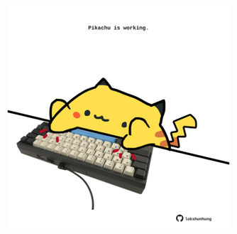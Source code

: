 <!-- built at 18/03/2025, 18:00:44 UTC -->
<p align="center">
  <img width="500" height="500" src="./ReadmeImage.svg">
</p>
